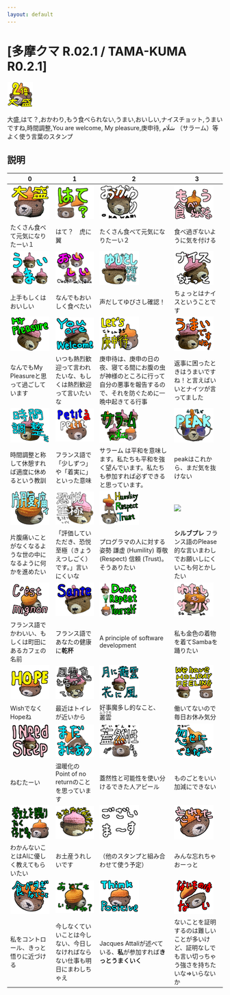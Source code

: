 ```yaml
---
layout: default
---
```


# [多摩クマ R.02.1 / TAMA-KUMA R0.2.1]

![](images\00_IMG_4337_main.png)

大盛,はて？,おかわり,もう食べられない,うまい,おいしい,ナイスチョット,うまいですね,時間調整,You are welcome, My pleasure,庚申待, سَلَام （サラーム）等よく使う言葉のスタンプ

## 説明

| 0 | 1 | 2 | 3 |
|---|---|---|---|
| ![](images\01_IMG_4337_大盛.png)| ![](images\02_IMG_4348_はて？.png)| ![](images\03_IMG_4339_おかわり.png)| ![](images\04_IMG_4341_もう食べられない.png)|
|たくさん食べて元気になりたーい１|はて？　虎に翼|たくさん食べて元気になりたーい２|食べ過ぎないように気を付ける|
| ![](images\05_3_kumas_うまい.png)| ![](images\06_3_kumas_おいしい.png)| ![](images\07_PXL_20240628_100008457_ゆびさし確認.png)| ![](images\08_PXL_20240628_100118865_ナイスちょっと.png)|
|上手もしくはおいしい|なんでもおいしく食べたい|声だしてゆびさし確認！|ちょっとはナイスということです|
| ![](images\09_PXL_20240628_100118865_MyPleasure.png)| ![](images\10_PXL_20240628_100118865_youAreWelcome.png)| ![](images\11_IMG_4334_LETS庚申待.png)| ![](images\12_PXL_20240628_095956204_うまいですね.png)|
|なんでもMy Pleasureと思って過ごしています|いつも熱烈歓迎って言われたいな、もしくは熱烈歓迎って言いたいな|庚申待は、庚申の日の夜、寝てる間にお腹の虫が神様のところに行って自分の悪事を報告するので、それを防ぐために一晩中起きてる行事|返事に困ったときはうまいですね！と言えばいいとナイツが言ってました|
| ![](images\13_PXL_20240628_095956204_時間調整.png)| ![](images\14_IMG_4335_Petit_a_petit.png)| ![](images\15_3_kumas_サラーム.png)| ![](images\16_IMG_4345_peak.png)|
|時間調整と称して休憩すれば適度に休めるという教訓|フランス語で「少しずつ」や「着実に」といった意味|サラーム は平和を意味します。私たちも平和を強く望んでいます。私たちも参加すれば必ずできると思っています。|peakはこれから、まだ気を抜けない|
| ![](images\17_IMG_4341_片腹痛い.png)| ![](images\18_PXL_20240628_100118865_恐悦至極.png)| ![](images\19_IMG_4343_hrt.png)| ![](images\20_PXL_20240628_100008457_s'il_vous_plaît.png)|
|片腹痛いことがなくなるような世の中になるように何かを進めたい|「評価していただき、恐悦至極（きょうえつしごく）です。」言いにくいな|プログラマの人に対する姿勢 謙虚 (Humility) 尊敬 (Respect) 信頼 (Trust)。そうありたい|**シルブプレ** フランス語のPlease的な言いまわしでお願いしにくいこも何とかしたい|
| ![](images\21_IMG_4341_cest_mignon.png)| ![](images\22_PXL_20240628_100008457_sante.png)| ![](images\23_3_kumas_dont_repeat_yourself.png)| ![](images\24_IMG_4347_わたしもサンバ.png)|
|フランス語でかわいい、もしくは町田にあるカフェの名前|フランス語であなたの健康に**乾杯**|A principle of software development|私も金色の着物を着てSambaを踊りたい|
| ![](images\25_IMG_4337_hope.png)| ![](images\26_PXL_20240628_100021899_風雲急を告げている.png)| ![](images\27_2_kumas_月に叢雲、花に風.png)| ![](images\28_2_kumas_holiday_feeling.png)|
|WishでなくHopeね|最近はトイレが近いから|好事魔多し的なこと、<ruby>叢雲<rp>（</rp><rt>ムラクモ</rt><rp>）</rp></ruby>|働いてないので毎日お休み気分|
| ![](images\29_2_kumas_i_need_sleep.png)| ![](images\30_IMG_4348_まだまにあう.png)| ![](images\31_IMG_4349_蓋然性.png)| ![](images\32_IMG_4338_忽せにできない.png)|
|ねむたーい|温暖化のPoint of no returnのことを思っています|蓋然性と可能性を使い分けるできた人アピール|ものごとをいい加減にできない|
| ![](images\33_IMG_4337_教えを賜りたく存じます.png)| ![](images\34_PXL_20240628_100118865_おみやげありがとう.png)| ![](images\35_messages_ございます.png)| ![](images\36_IMG_4336_忘れてた.png)|
|わかんないことはAIに優しく教えてもらいたい|お土産うれしいです|（他のスタンプと組み合わせて使う予定）|みんな忘れちゃおーっと|
| ![](images\37_IMG_4336_食べ過ぎないこと.png)| ![](images\38_IMG_4341_あとでもいいよね.png)| ![](images\39_IMG_4337_think_positive.png)| ![](images\40_IMG_4349_ないものはない.png)|
|私をコントロール、きっと悟りに近づける|今しなくていいことは今しない、今日しなければならない仕事も明日にまわしちゃえ|Jacques Attaliが述べている、**私**が参加すれば**きっとうまくいく**|ないことを証明するのは難しいことが多いけど、証明なしでも言い切っちゃう強さを持ちたいな⇒いらないか|
